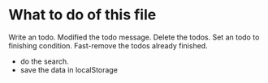 # What to do of this file
Write an todo.
Modified the todo message.
Delete the todos.
Set an todo to finishing condition.
Fast-remove the todos already finished.
- do the search.
- save the data in localStorage